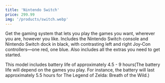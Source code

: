 ```yaml
---
title: 'Nintendo Switch'
price: 299.99
img: '/products/switch.webp'
---
```


Get the gaming system that lets you play the games you want, wherever you are, however you like.
Includes the Nintendo Switch console and Nintendo Switch dock in black, with contrasting left and right Joy‑Con controllers—one red, one blue. Also includes all the extras you need to get started.

This model includes battery life of approximately 4.5 - 9 hours(The battery life will depend on the games you play. For instance, the battery will last approximately 5.5 hours for The Legend of Zelda: Breath of the Wild.)
